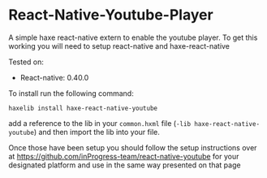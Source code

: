 React-Native-Youtube-Player
==============

A simple haxe react-native extern to enable the youtube player.
To get this working you will need to setup react-native and haxe-react-native

Tested on:
- React-native: 0.40.0

To install run the following command:

`haxelib install haxe-react-native-youtube`

add a reference to the lib in your `common.hxml` file (`-lib haxe-react-native-youtube`) and then import the lib into your file.

Once those have been setup you should follow the setup instructions over at https://github.com/inProgress-team/react-native-youtube for your designated platform and use in the same way presented on that page
